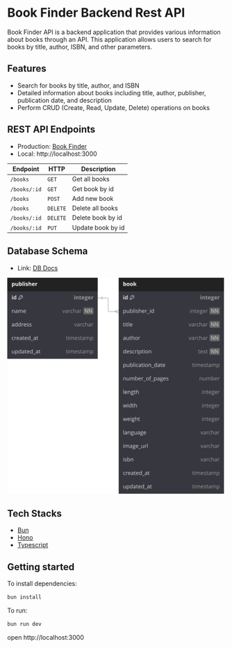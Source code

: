 # Book Finder Backend Rest API

Book Finder API is a backend application that provides various information about books through an API. This application allows users to search for books by title, author, ISBN, and other parameters.

## Features

- Search for books by title, author, and ISBN
- Detailed information about books including title, author, publisher, publication date, and description
- Perform CRUD (Create, Read, Update, Delete) operations on books

## REST API Endpoints

- Production: [Book Finder](https://book-finder-api.myusufuw.com)
- Local: http://localhost:3000

| Endpoint     | HTTP     | Description       |
| ------------ | -------- | ----------------- |
| `/books`     | `GET`    | Get all books     |
| `/books/:id` | `GET`    | Get book by id    |
| `/books`     | `POST`   | Add new book      |
| `/books`     | `DELETE` | Delete all books  |
| `/books/:id` | `DELETE` | Delete book by id |
| `/books/:id` | `PUT`    | Update book by id |

## Database Schema

- Link: [DB Docs](https://dbdocs.io/myusufuntung/Book-Finder-API)

![Database Shcema](/src//assets/database-schema.svg)

## Tech Stacks

- [Bun](https://bun.sh/)
- [Hono](https://hono.dev/)
- [Typescript](https://www.typescriptlang.org/)

## Getting started

To install dependencies:

```sh
bun install
```

To run:

```sh
bun run dev
```

open http://localhost:3000

